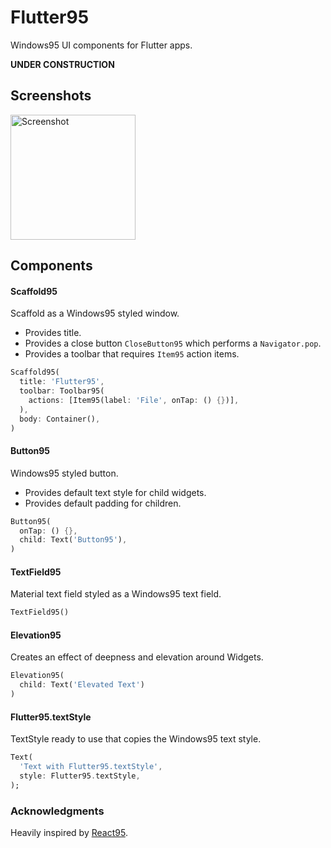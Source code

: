 # Flutter95

Windows95 UI components for Flutter apps.

**UNDER CONSTRUCTION**

## Screenshots

<img src="https://github.com/miquelbeltran/flutter95/raw/master/art/screenshot.png" alt="Screenshot" width="200"/>

## Components

#### Scaffold95

Scaffold as a Windows95 styled window.

* Provides title.
* Provides a close button `CloseButton95` which performs a `Navigator.pop`.
* Provides a toolbar that requires `Item95` action items.

```dart
Scaffold95(
  title: 'Flutter95',
  toolbar: Toolbar95(
    actions: [Item95(label: 'File', onTap: () {})],
  ),
  body: Container(),
)
```

#### Button95

Windows95 styled button.

* Provides default text style for child widgets.
* Provides default padding for children.

```dart
Button95(
  onTap: () {},
  child: Text('Button95'),
)
```

#### TextField95

Material text field styled as a Windows95 text field.

```dart
TextField95()
```

#### Elevation95

Creates an effect of deepness and elevation around Widgets.

```dart
Elevation95(
  child: Text('Elevated Text')
)
```

#### Flutter95.textStyle

TextStyle ready to use that copies the Windows95 text style.

```dart
Text(
  'Text with Flutter95.textStyle',
  style: Flutter95.textStyle,
);
```

### Acknowledgments

Heavily inspired by [React95](https://github.com/arturbien/React95).